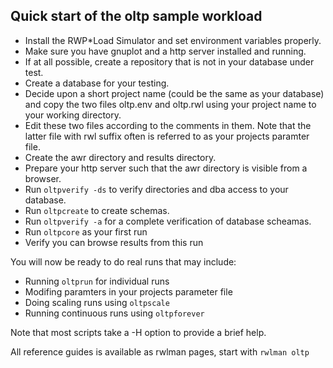 ## Quick start of the oltp sample workload

 * Install the RWP\*Load Simulator and set environment variables properly.
 * Make sure you have gnuplot and a http server installed and running.
 * If at all possible, create a repository that is not in your database under test.
 * Create a database for your testing.
 * Decide upon a short project name (could be the same as your database) and copy
the two files oltp.env and oltp.rwl using your project name to your working directory.
 * Edit these two files according to the comments in them.
Note that the latter file with rwl suffix often is referred to as your projects paramter file.
 * Create the awr directory and results directory.
 * Prepare your http server such that the awr directory is visible from a browser.
 * Run ```oltpverify -ds``` to verify directories and dba access to your database.
 * Run ```oltpcreate``` to create schemas.
 * Run ```oltpverify -a``` for a complete verification of database scheamas.
 * Run ```oltpcore``` as your first run
 * Verify you can browse results from this run

You will now be ready to do real runs that may include:

 * Running ```oltprun``` for individual runs
 * Modifing paramters in your projects parameter file
 * Doing scaling runs using ```oltpscale```
 * Running continuous runs using ```oltpforever```

Note that most scripts take a -H option to provide a brief help.

All reference guides is available as rwlman pages, start with ```rwlman oltp```
